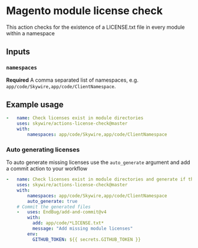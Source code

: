 # Magento module license check

This action checks for the existence of a LICENSE.txt file in every module within a namespace

## Inputs

### `namespaces`

**Required** A comma separated list of namespaces, e.g. `app/code/Skywire,app/code/ClientNamespace`.

## Example usage

```yaml
-   name: Check licenses exist in module directories
    uses: skywire/actions-license-check@master
    with:
        namespaces: app/code/Skywire,app/code/ClientNamespace
```
### Auto generating licenses

To auto generate missing licenses use the `auto_generate` argument and add a commit action to your workflow

```yaml
-   name: Check licenses exist in module directories and generate if they don't
    uses: skywire/actions-license-check@master
    with:
        namespaces: app/code/Skywire,app/code/ClientNamespace
        auto_generate: true
    # Commit the generated files
    -   uses: EndBug/add-and-commit@v4
        with:
          add: app/code/*LICENSE.txt*
          message: "Add missing module licenses"
        env:
          GITHUB_TOKEN: ${{ secrets.GITHUB_TOKEN }}